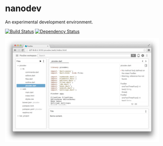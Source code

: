 # nanodev
An experimental development environment.

[![Build Status](https://travis-ci.org/devoncarew/nanodev.svg?branch=master)](https://travis-ci.org/devoncarew/nanodev)
[![Dependency Status](https://www.versioneye.com/user/projects/54cc6fa0de7924d4b00002b3#tab-settings/badge.svg?style=flat)](https://www.versioneye.com/user/projects/54cc6fa0de7924d4b00002b3#tab-settings)

![](https://github.com/devoncarew/nanodev/blob/master/doc/nanodev.png)

